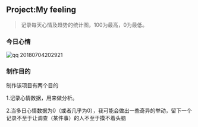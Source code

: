 ## Project:My feeling

> 记录每天心情及趋势的统计图，100为最高，0为最低。

### 今日心情

![qq 20180704202921](https://user-images.githubusercontent.com/16254644/42277163-01941932-7fc9-11e8-81b9-d631db29dca7.png)


### 制作目的

制作该项目有两个目的

1.记录心情数据，用来做分析。

2.当多日心情数据为0（或者几乎为0），我可能会做出一些奇异的举动，留下一个记录不至于让调查（某件事）的人不至于摸不着头脑
